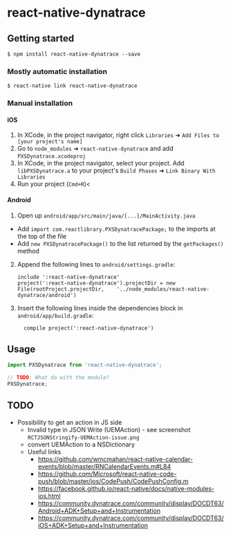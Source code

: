 
# react-native-dynatrace

## Getting started

`$ npm install react-native-dynatrace --save`

### Mostly automatic installation

`$ react-native link react-native-dynatrace`

### Manual installation


#### iOS

1. In XCode, in the project navigator, right click `Libraries` ➜ `Add Files to [your project's name]`
2. Go to `node_modules` ➜ `react-native-dynatrace` and add `PXSDynatrace.xcodeproj`
3. In XCode, in the project navigator, select your project. Add `libPXSDynatrace.a` to your project's `Build Phases` ➜ `Link Binary With Libraries`
4. Run your project (`Cmd+R`)<

#### Android

1. Open up `android/app/src/main/java/[...]/MainActivity.java`
  - Add `import com.reactlibrary.PXSDynatracePackage;` to the imports at the top of the file
  - Add `new PXSDynatracePackage()` to the list returned by the `getPackages()` method
2. Append the following lines to `android/settings.gradle`:
  	```
  	include ':react-native-dynatrace'
  	project(':react-native-dynatrace').projectDir = new File(rootProject.projectDir, 	'../node_modules/react-native-dynatrace/android')
  	```
3. Insert the following lines inside the dependencies block in `android/app/build.gradle`:
  	```
      compile project(':react-native-dynatrace')
  	```


## Usage
```javascript
import PXSDynatrace from 'react-native-dynatrace';

// TODO: What do with the module?
PXSDynatrace;
```

## TODO
- Possibility to get an action in JS side
	- Invalid type in JSON Write (UEMAction) - see screenshot `RCTJSONStringify-UEMAction-issue.png`
	- convert UEMAction to a NSDictionary
	- Useful links
		- https://github.com/wmcmahan/react-native-calendar-events/blob/master/RNCalendarEvents.m#L84
		- https://github.com/Microsoft/react-native-code-push/blob/master/ios/CodePush/CodePushConfig.m
		- https://facebook.github.io/react-native/docs/native-modules-ios.html
		- https://community.dynatrace.com/community/display/DOCDT63/Android+ADK+Setup+and+Instrumentation
		- https://community.dynatrace.com/community/display/DOCDT63/iOS+ADK+Setup+and+Instrumentation